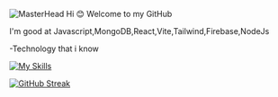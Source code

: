 
![MasterHead](https://i.ibb.co/xfnPXTL/3357954.jpg)
Hi :blush:
Welcome to my GitHub 

I'm good at Javascript,MongoDB,React,Vite,Tailwind,Firebase,NodeJs

-Technology that i know 


[![My Skills](https://skillicons.dev/icons?i=js,html,css,firebase,github,nodejs,react,vite,vscode,mongodb)](https://skillicons.dev)


[![GitHub Streak](https://streak-stats.demolab.com?user=whoiswajid&theme=rose-pine)](https://git.io/streak-stats)
